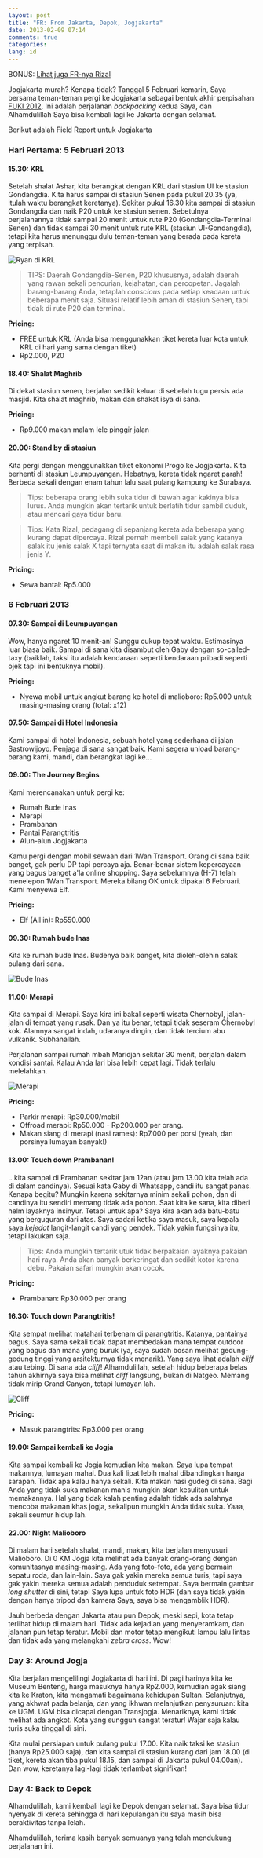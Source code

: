 ```yaml
---
layout: post
title: "FR: From Jakarta, Depok, Jogjakarta"
date: 2013-02-09 07:14
comments: true
categories:
lang: id
---
```


BONUS: [Lihat juga FR-nya Rizal](http://rizalbahriawan.blogspot.com/2013/02/field-report-fr-yogyakarta-north-to.html)

Jogjakarta murah? Kenapa tidak? Tanggal 5 Februari kemarin, Saya bersama teman-teman pergi ke Jogjakarta sebagai bentuk akhir perpisahan [FUKI 2012](http://fuki.cs.ui.ac.id). Ini adalah perjalanan *backpacking* kedua Saya, dan Alhamdulillah Saya bisa kembali lagi ke Jakarta dengan selamat.

Berikut adalah Field Report untuk Jogjakarta

<!-- more -->

### Hari Pertama: 5 Februari 2013

#### 15.30: KRL

Setelah shalat Ashar, kita berangkat dengan KRL dari stasiun UI ke stasiun Gondangdia. Kita harus sampai di stasiun Senen pada pukul 20.35 (ya, itulah waktu berangkat keretanya). Sekitar pukul 16.30 kita sampai di stasiun Gondangdia dan naik P20 untuk ke stasiun senen. Sebetulnya perjalanannya tidak sampai 20 menit untuk rute P20 (Gondangdia-Terminal Senen) dan tidak sampai 30 menit untuk rute KRL (stasiun UI-Gondangdia), tetapi kita harus menunggu dulu teman-teman yang berada pada kereta yang terpisah.

![Ryan di KRL](/images/post/jogja-ryan.JPG)

> TIPS: Daerah Gondangdia-Senen, P20 khususnya, adalah daerah yang rawan sekali pencurian, kejahatan, dan percopetan. Jagalah barang-barang Anda, tetaplah *conscious* pada setiap keadaan untuk beberapa menit saja. Situasi relatif lebih aman di stasiun Senen, tapi tidak di rute P20 dan terminal.

**Pricing:**

- FREE untuk KRL (Anda bisa menggunakkan tiket kereta luar kota untuk KRL di hari yang sama dengan tiket)
- Rp2.000, P20

#### 18.40: Shalat Maghrib

Di dekat stasiun senen, berjalan sedikit keluar di sebelah tugu persis ada masjid. Kita shalat maghrib, makan dan shakat isya di sana.

**Pricing:**

- Rp9.000 makan malam lele pinggir jalan

#### 20.00: Stand by di stasiun

Kita pergi dengan menggunakkan tiket ekonomi Progo ke Jogjakarta. Kita berhenti di stasiun Leumpuyangan. Hebatnya, kereta tidak ngaret parah! Berbeda sekali dengan enam tahun lalu saat pulang kampung ke Surabaya.

> Tips: beberapa orang lebih suka tidur di bawah agar kakinya bisa lurus. Anda mungkin akan tertarik untuk berlatih tidur sambil duduk, atau mencari gaya tidur baru.

> Tips: Kata Rizal, pedagang di sepanjang kereta ada beberapa yang kurang dapat dipercaya. Rizal pernah membeli salak yang katanya salak itu jenis salak X tapi ternyata saat di makan itu adalah salak rasa jenis Y.

**Pricing:**

- Sewa bantal: Rp5.000

### 6 Februari 2013

#### 07.30: Sampai di Leumpuyangan

Wow, hanya ngaret 10 menit-an! Sunggu cukup tepat waktu. Estimasinya luar biasa baik. Sampai di sana kita disambut oleh Gaby dengan so-called-taxy (baiklah, taksi itu adalah kendaraan seperti kendaraan pribadi seperti ojek tapi ini bentuknya mobil).

**Pricing:**

- Nyewa mobil untuk angkut barang ke hotel di malioboro: Rp5.000 untuk masing-masing orang (total: x12)

#### 07.50: Sampai di Hotel Indonesia

Kami sampai di hotel Indonesia, sebuah hotel yang sederhana di jalan Sastrowijoyo. Penjaga di sana sangat baik. Kami segera unload barang-barang kami, mandi, dan berangkat lagi ke...

#### 09.00: The Journey Begins

Kami merencanakan untuk pergi ke:

- Rumah Bude Inas
- Merapi
- Prambanan
- Pantai Parangtritis
- Alun-alun Jogjakarta

Kamu pergi dengan mobil sewaan dari 1Wan Transport. Orang di sana baik banget, gak perlu DP tapi percaya aja. Benar-benar sistem kepercayaan yang bagus banget a'la online shopping. Saya sebelumnya (H-7) telah menelepon 1Wan Transport. Mereka bilang OK untuk dipakai 6 Februari. Kami menyewa Elf.

**Pricing:**

- Elf (All in): Rp550.000

#### 09.30: Rumah bude Inas

Kita ke rumah bude Inas. Budenya baik banget, kita dioleh-olehin salak pulang dari sana.

![Bude Inas](/images/post/jogja-budeinas.JPG)

#### 11.00: Merapi

Kita sampai di Merapi. Saya kira ini bakal seperti wisata Chernobyl, jalan-jalan di tempat yang rusak. Dan ya itu benar, tetapi tidak seseram Chernobyl kok. Alamnya sangat indah, udaranya dingin, dan tidak tercium abu vulkanik. Subhanallah.

Perjalanan sampai rumah mbah Maridjan sekitar 30 menit, berjalan dalam kondisi santai. Kalau Anda lari bisa lebih cepat lagi. Tidak terlalu melelahkan.

![Merapi](/images/post/jogja-merapi1.JPG)


**Pricing:**

- Parkir merapi: Rp30.000/mobil
- Offroad merapi: Rp50.000 - Rp200.000 per orang.
- Makan siang di merapi (nasi rames): Rp7.000 per porsi (yeah, dan porsinya lumayan banyak!)

#### 13.00: Touch down Prambanan!

.. kita sampai di Prambanan sekitar jam 12an (atau jam 13.00 kita telah ada di dalam candinya). Sesuai kata Gaby di Whatsapp, candi itu sangat panas. Kenapa begitu? Mungkin karena sekitarnya minim sekali pohon, dan di candinya itu sendiri memang tidak ada pohon. Saat kita ke sana, kita diberi helm layaknya insinyur. Tetapi untuk apa? Saya kira akan ada batu-batu yang berguguran dari atas. Saya sadari ketika saya masuk, saya kepala saya *kejedot* langit-langit candi yang pendek. Tidak yakin fungsinya itu, tetapi lakukan saja.

> Tips: Anda mungkin tertarik utuk tidak berpakaian layaknya pakaian hari raya. Anda akan banyak berkeringat dan sedikit kotor karena debu. Pakaian safari mungkin akan cocok.

**Pricing:**

- Prambanan: Rp30.000 per orang

#### 16.30: Touch down Parangtritis!

Kita sempat melihat matahari terbenam di parangtritis. Katanya, pantainya bagus. Saya sama sekali tidak dapat membedakan mana tempat outdoor yang bagus dan mana yang buruk (ya, saya sudah bosan melihat gedung-gedung tinggi yang arsitekturnya tidak menarik). Yang saya lihat adalah *cliff* atau tebing. Di sana ada *cliff*! Alhamdulillah, setelah hidup beberapa belas tahun akhirnya saya bisa melihat *cliff* langsung, bukan di Natgeo. Memang tidak mirip Grand Canyon, tetapi lumayan lah.

![Cliff](/images/post/jogja-cliff.JPG)

**Pricing:**

- Masuk parangtrits: Rp3.000 per orang

#### 19.00: Sampai kembali ke Jogja

Kita sampai kembali ke Jogja kemudian kita makan. Saya lupa tempat makannya, lumayan mahal. Dua kali lipat lebih mahal dibandingkan harga sarapan. Tidak apa kalau hanya sekali. Kita makan nasi gudeg di sana. Bagi Anda yang tidak suka makanan manis mungkin akan kesulitan untuk memakannya. Hal yang tidak kalah penting adalah tidak ada salahnya mencoba makanan khas jogja, sekalipun mungkin Anda tidak suka. Yaaa, sekali seumur hidup lah.

#### 22.00: Night Malioboro

Di malam hari setelah shalat, mandi, makan, kita berjalan menyusuri Malioboro. Di 0 KM Jogja kita melihat ada banyak orang-orang dengan komunitasnya masing-masing. Ada yang foto-foto, ada yang bermain sepatu roda, dan lain-lain. Saya gak yakin mereka semua turis, tapi saya gak yakin mereka semua adalah penduduk setempat. Saya bermain gambar *long shutter* di sini, tetapi Saya lupa untuk foto HDR (dan saya tidak yakin dengan hanya tripod dan kamera Saya, saya bisa mengamblik HDR).

Jauh berbeda dengan Jakarta atau pun Depok, meski sepi, kota tetap terlihat hidup di malam hari. Tidak ada kejadian yang menyeramkam, dan jalanan pun tetap teratur. Mobil dan motor tetap mengikuti lampu lalu lintas dan tidak ada yang melangkahi *zebra cross*. Wow!

### Day 3: Around Jogja

Kita berjalan mengelilingi Jogjakarta di hari ini. Di pagi harinya kita ke Museum Benteng, harga masuknya hanya Rp2.000, kemudian agak siang kita ke Kraton, kita mengamati bagaimana kehidupan Sultan. Selanjutnya, yang akhwat pada belanja, dan yang ikhwan melanjutkan penysuruan: kita ke UGM. UGM bisa dicapai dengan Transjogja. Menariknya, kami tidak melihat ada angkot. Kota yang sungguh sangat teratur! Wajar saja kalau turis suka tinggal di sini.

Kita mulai persiapan untuk pulang pukul 17.00. Kita naik taksi ke stasiun (hanya Rp25.000 saja), dan kita sampai di stasiun kurang dari jam 18.00 (di tiket, kereta akan tiba pukul 18.15, dan sampai di Jakarta pukul 04.00an). Dan wow, keretanya lagi-lagi tidak terlambat signifikan!

### Day 4: Back to Depok

Alhamdulillah, kami kembali lagi ke Depok dengan selamat. Saya bisa tidur nyenyak di kereta sehingga di hari kepulangan itu saya masih bisa beraktivitas tanpa lelah.

Alhamdulillah, terima kasih banyak semuanya yang telah mendukung perjalanan ini.